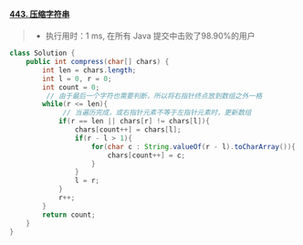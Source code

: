 #### [443. 压缩字符串](https://leetcode-cn.com/problems/string-compression/)

> - 执行用时：1 ms, 在所有 Java 提交中击败了98.90%的用户

```java
class Solution {
    public int compress(char[] chars) {
        int len = chars.length;
        int l = 0, r = 0;
        int count = 0;
         // 由于最后一个字符也需要判断，所以将右指针终点放到数组之外一格
        while(r <= len){
             // 当遍历完成，或右指针元素不等于左指针元素时，更新数组
            if(r == len || chars[r] != chars[l]){
                chars[count++] = chars[l];
                if(r - l > 1){
                    for(char c : String.valueOf(r - l).toCharArray()){
                        chars[count++] = c;
                    }
                }
                l = r;
            }
            r++;
        }
        return count;
    }
}
```

